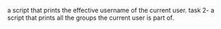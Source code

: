 a script that prints the effective username of the current user.
task 2- a script that prints all the groups the current user is part of.
